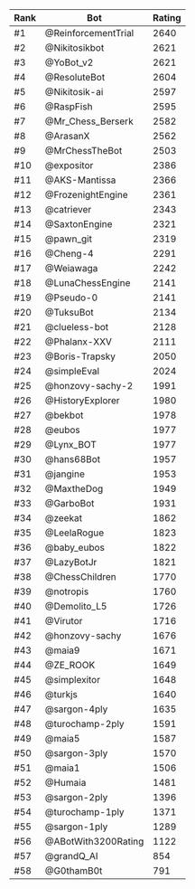 Rank|Bot|Rating
---|---|---
#1|@ReinforcementTrial|2640
#2|@Nikitosikbot|2621
#3|@YoBot_v2|2621
#4|@ResoluteBot|2604
#5|@Nikitosik-ai|2597
#6|@RaspFish|2595
#7|@Mr_Chess_Berserk|2582
#8|@ArasanX|2562
#9|@MrChessTheBot|2503
#10|@expositor|2386
#11|@AKS-Mantissa|2366
#12|@FrozenightEngine|2361
#13|@catriever|2343
#14|@SaxtonEngine|2321
#15|@pawn_git|2319
#16|@Cheng-4|2291
#17|@Weiawaga|2242
#18|@LunaChessEngine|2141
#19|@Pseudo-0|2141
#20|@TuksuBot|2134
#21|@clueless-bot|2128
#22|@Phalanx-XXV|2111
#23|@Boris-Trapsky|2050
#24|@simpleEval|2024
#25|@honzovy-sachy-2|1991
#26|@HistoryExplorer|1980
#27|@bekbot|1978
#28|@eubos|1977
#29|@Lynx_BOT|1977
#30|@hans68Bot|1957
#31|@jangine|1953
#32|@MaxtheDog|1949
#33|@GarboBot|1931
#34|@zeekat|1862
#35|@LeelaRogue|1823
#36|@baby_eubos|1822
#37|@LazyBotJr|1821
#38|@ChessChildren|1770
#39|@notropis|1760
#40|@Demolito_L5|1726
#41|@Virutor|1716
#42|@honzovy-sachy|1676
#43|@maia9|1671
#44|@ZE_ROOK|1649
#45|@simplexitor|1648
#46|@turkjs|1640
#47|@sargon-4ply|1635
#48|@turochamp-2ply|1591
#49|@maia5|1587
#50|@sargon-3ply|1570
#51|@maia1|1506
#52|@Humaia|1481
#53|@sargon-2ply|1396
#54|@turochamp-1ply|1371
#55|@sargon-1ply|1289
#56|@ABotWith3200Rating|1122
#57|@grandQ_AI|854
#58|@G0thamB0t|791

